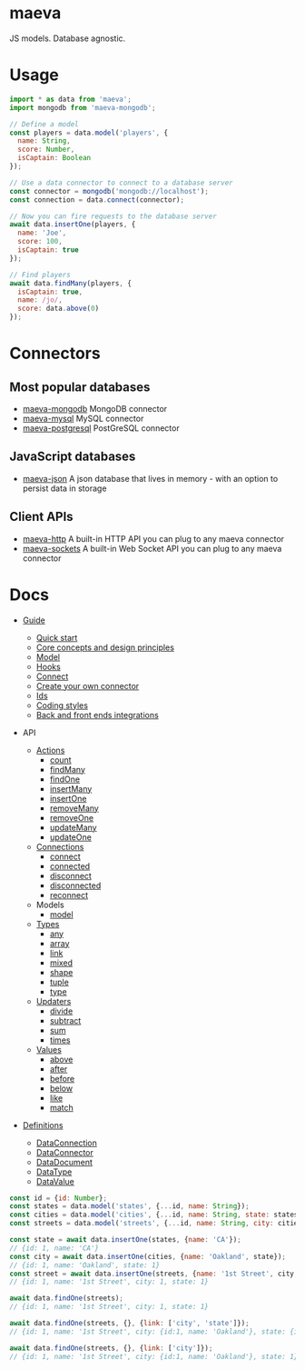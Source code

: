 maeva
===

JS models. Database agnostic.

# Usage

```js
import * as data from 'maeva';
import mongodb from 'maeva-mongodb';

// Define a model
const players = data.model('players', {
  name: String,
  score: Number,
  isCaptain: Boolean
});

// Use a data connector to connect to a database server
const connector = mongodb('mongodb://localhost');
const connection = data.connect(connector);

// Now you can fire requests to the database server
await data.insertOne(players, {
  name: 'Joe',
  score: 100,
  isCaptain: true
});

// Find players
await data.findMany(players, {
  isCaptain: true,
  name: /jo/,
  score: data.above(0)
});
```

# Connectors

## Most popular databases

- [maeva-mongodb](https://npmjs.org/packages/maeva-mongodb) MongoDB connector
- [maeva-mysql](https://npmjs.org/packages/maeva-mysql) MySQL connector
- [maeva-postgresql](https://npmjs.org/packages/maeva-postgresql) PostGreSQL connector

## JavaScript databases

- [maeva-json](https://npmjs.org/packages/maeva-json) A json database that lives in memory - with an option to persist data in storage

## Client APIs

- [maeva-http](https://npmjs.org/packages/maeva-http) A built-in HTTP API you can plug to any maeva connector
- [maeva-sockets](https://npmjs.org/packages/maeva-sockets) A built-in Web Socket API you can plug to any maeva connector

# Docs

- [Guide](doc/guides/)
  - [Quick start](doc/guides/Quick%20start.md)
  - [Core concepts and design principles](doc/guides/Core%20concepts%20and%20design%20principles.md)
  - [Model](doc/guides/Model.md)
  - [Hooks](doc/guides/Hooks.md)
  - [Connect](doc/guides/Connect.md)
  - [Create your own connector](doc/guides/Create%20your%20own%20connector.md)
  - [Ids](doc/guides/Ids.md)
  - [Coding styles](doc/guides/Coding%20styles.md)
  - [Back and front ends integrations](doc/guides/Back%20and%20front%20ends%20integrations.md)
- API
  - [Actions](./doc/actions)
    - [count](./doc/actions/Count.md)
    - [findMany](./doc/actions/FindMany.md)
    - [findOne](./doc/actions/FindOne.md)
    - [insertMany](./doc/actions/InsertMany.md)
    - [insertOne](./doc/actions/InsertOne.md)
    - [removeMany](./doc/actions/RemoveMany.md)
    - [removeOne](./doc/actions/RemoveOne.md)
    - [updateMany](./doc/actions/UpdateMany.md)
    - [updateOne](./doc/actions/UpdateOne.md)
  - [Connections](./doc/connections)
    - [connect](./doc/connections/Connect.md)
    - [connected](./doc/connections/Connected.md)
    - [disconnect](./doc/connections/Disconnect.md)
    - [disconnected](./doc/connections/Disconnected.md)
    - [reconnect](./doc/connections/Reconnect.md)
  - Models
    - [model](./doc/guides/Model.md)
  - [Types](./doc/types)
    - [any](./doc/types/Any.md)
    - [array](./doc/types/Array.md)
    - [link](./doc/types/Link.md)
    - [mixed](./doc/types/Mixed.md)
    - [shape](./doc/types/Shape.md)
    - [tuple](./doc/types/Tuple.md)
    - [type](./doc/types/Type.md)
  - [Updaters](./doc/updaters)
    - [divide](./doc/updaters/Divide.md)
    - [subtract](./doc/updaters/Subtract.md)
    - [sum](./doc/updaters/Sum.md)
    - [times](./doc/updaters/Times.md)
  - [Values](./doc/values)
    - [above](./doc/values/Above.md)
    - [after](./doc/values/After.md)
    - [before](./doc/values/Before.md)
    - [below](./doc/values/Below.md)
    - [like](./doc/values/Like.md)
    - [match](./doc/values/Match.md)

- [Definitions](./doc/definitions)
  - [DataConnection](./doc/definitions/DataConnection.md)
  - [DataConnector](./doc/definitions/DataConnector.md)
  - [DataDocument](./doc/definitions/DataDocument.md)
  - [DataType](./doc/definitions/DataType.md)
  - [DataValue](./doc/definitions/DataValue.md)

```javascript
const id = {id: Number};
const states = data.model('states', {...id, name: String});
const cities = data.model('cities', {...id, name: String, state: states});
const streets = data.model('streets', {...id, name: String, city: cities, state: states});

const state = await data.insertOne(states, {name: 'CA'});
// {id: 1, name: 'CA'}
const city = await data.insertOne(cities, {name: 'Oakland', state});
// {id: 1, name: 'Oakland', state: 1}
const street = await data.insertOne(streets, {name: '1st Street', city, state});
// {id: 1, name: '1st Street', city: 1, state: 1}

await data.findOne(streets);
// {id: 1, name: '1st Street', city: 1, state: 1}

await data.findOne(streets, {}, {link: ['city', 'state']});
// {id: 1, name: '1st Street', city: {id:1, name: 'Oakland'}, state: {id: 1, name: 'CA'}}

await data.findOne(streets, {}, {link: ['city']});
// {id: 1, name: '1st Street', city: {id:1, name: 'Oakland'}, state: 1}
```
